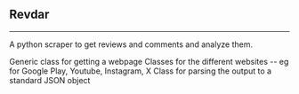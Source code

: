 ## Revdar

-------------

A python scraper to get reviews and comments and analyze them.

Generic class for getting a webpage
Classes for the different websites -- eg for Google Play, Youtube, Instagram, X
Class for parsing the output to a standard JSON object
